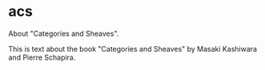 acs
===

About "Categories and Sheaves". 

This is text about the book "Categories and Sheaves" by Masaki Kashiwara and Pierre Schapira.
